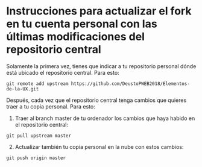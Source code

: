 # Instrucciones para actualizar el fork en tu cuenta personal con las últimas modificaciones del repositorio central

Solamente la primera vez, tienes que indicar a tu repositorio personal dónde está ubicado el repositorio central. Para esto:

```
git remote add upstream https://github.com/DeustoPWEB2018/Elementos-de-la-UX.git
```

Después, cada vez que el repositorio central tenga cambios que quieres traer a tu copia personal. Para esto:

1. Traer al branch master de tu ordenador los cambios que haya habido en el repositorio central:

```
git pull upstream master
```

2. Actualizar también tu copia personal en la nube con estos cambios:

```
git push origin master
```